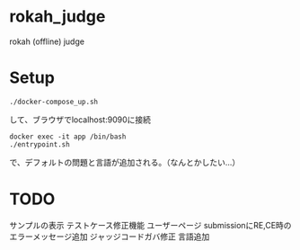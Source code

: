 # rokah_judge
rokah (offline) judge

# Setup
```
./docker-compose_up.sh
```
して、ブラウザでlocalhost:9090に接続
```
docker exec -it app /bin/bash
./entrypoint.sh
```
で、デフォルトの問題と言語が追加される。（なんとかしたい...）
# TODO
サンプルの表示
テストケース修正機能
ユーザーページ
submissionにRE,CE時のエラーメッセージ追加
ジャッジコードガバ修正
言語追加
